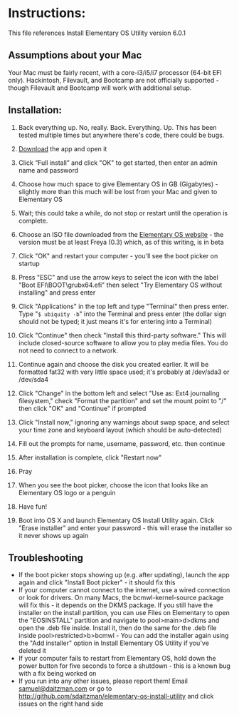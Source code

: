 # Instructions:
This file references Install Elementary OS Utility version 6.0.1
## Assumptions about your Mac

Your Mac must be fairly recent, with a core-i3/i5/i7 processor (64-bit EFI only). Hackintosh, Filevault, and Bootcamp are not officially supported - though Filevault and Bootcamp will work with additional setup.

## Installation:

1. Back everything up. No, really. Back. Everything. Up. This has been tested multiple times but anywhere there's code, there could be bugs.
2. [Download](http://cl.ly/3Y022Q1b3E2m/download/Elementary%20OS%20Install%20utility.app.zip) the app and open it

3. Click “Full install” and click "OK" to get started, then enter an admin name and password
4. Choose how much space to give Elementary OS in GB (Gigabytes) - slightly more than this much will be lost from your Mac and given to Elementary OS
5. Wait; this could take a while, do not stop or restart until the operation is complete.
6. Choose an ISO file downloaded from the [Elementary OS website](http://elementaryos.org) - the version must be at least Freya (0.3) which, as of this writing, is in beta
7. Click "OK" and restart your computer - you'll see the boot picker on startup
8. Press "ESC" and use the arrow keys to select the icon with the label "Boot EFI\BOOT\grubx64.efi" then select "Try Elementary OS without installing" and press enter
9. Click "Applications" in the top left and type "Terminal" then press enter. Type "`$ ubiquity -b`" into the Terminal and press enter (the dollar sign should not be typed; it just means it's for entering into a Terminal)
10. Click "Continue" then check "Install this third-party software." This will include closed-source software to allow you to play media files. You do not need to connect to a network.
11. Continue again and choose the disk you created earlier. It will be formatted fat32 with very little space used; it's probably at /dev/sda3 or /dev/sda4
12. Click "Change" in the bottom left and select "Use as: Ext4 journaling filesystem," check "Format the partition" and set the mount point to "/" then click "OK" and "Continue" if prompted
13. Click "Install now," ignoring any warnings about swap space, and select your time zone and keyboard layout (which should be auto-detected)
14. Fill out the prompts for name, username, password, etc. then continue
15. After installation is complete, click "Restart now"
16. Pray
17. When you see the boot picker, choose the icon that looks like an Elementary OS logo or a penguin
18. Have fun!
19. Boot into OS X and launch Elementary OS Install Utility again. Click "Erase installer" and enter your password - this will erase the installer so it never shows up again

## Troubleshooting
- If the boot picker stops showing up (e.g. after updating), launch the app again and click "Install Boot picker" - it should fix this
- If your computer cannot connect to the internet, use a wired connection or look for drivers. On many Macs, the bcmwl-kernel-source package will fix this - it depends on the DKMS package. If you still have the installer on the install partition, you can use Files on Elementary to open the "EOSINSTALL" partition and navigate to pool>main>d>dkms and open the .deb file inside. Install it, then do the same for the .deb file inside pool>restricted>b>bcmwl - You can add the installer again using the "Add installer" option in Install Elementary OS Utility if you've deleted it
- If your computer fails to restart from Elementary OS, hold down the power button for five seconds to force a shutdown - this is a known bug with a fix being worked on
- If you run into any other issues, please report them! Email samuel@daitzman.com or go to http://github.com/sdaitzman/elementary-os-install-utility and click issues on the right hand side